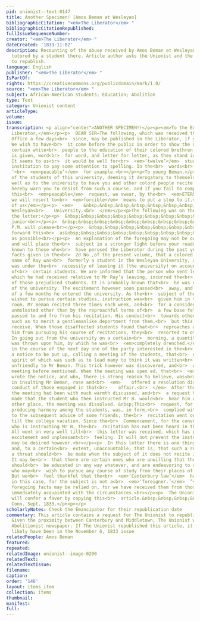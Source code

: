 ```yaml
---
pid: unionist--text-0147
title: Another Specimen! [Amos Beman at Wesleyan]
bibliographicCitation: "<em>The Liberator</em> "
bibliographicCitationRepublished: 
fullIssueSequenceNumber: 
creator: "<em>The Liberator</em> "
dateCreated: '1833-11-02'
description: Recounting of the abuse received by Amos Beman at Wesleyan when he was
  tutored by a student there. Article author asks the Unionist and the Emancipator
  to republish.
language: English
publisher: "<em>The Liberator</em> "
IsPartOf: 
rights: https://creativecommons.org/publicdomain/mark/1.0/
source: "<em>The Liberator</em> "
subject: African-American students; Education; Abolition
type: Text
category: Unionist content
articleType: 
volume: 
issue: 
transcription: <p align="center">ANOTHER SPECIMEN!!</p><p><em>To the Editor of the
  Liberator,</em></p><p>  DEAR SIR—The following, which was received through the Post
  Office a few days<br>  since, may be published in the Liberator, if you think proper.
  We wish to have<br>  it come before the public in order to show the opposition of
  certain white<br>  people to the education of their colored brethren. The letter
  is given, word<br>  for word, and letter for letter, as they stand in the original.
  It seems to us<br>  it would be well for<br>  <em>‘twelve’</em>  students of a literary
  institution to pay some attention to spelling. In the<br>  words<br>  <em>‘colord’</em>  and
  ‘<br>  <em>peacable’</em>  for example.<br></p><p>To young Beman.</p><p>  A no.
  of the students of this university, deeming it derogatory to themselves,<br>  as
  well as to the university to have you and other colord people recite here,<br>  do
  hereby warn you to desist from such a course, and if you fail to comply<br>  with
  this<br>  <em>peacable</em>  request, we swear, by the<br>  <em>ETERNAL GODS!</em>  that
  we will resort to<br>  <em>forcible</em>  means to put a stop to it.<br></p><p>  &nbsp;&nbsp;&nbsp;&nbsp;&nbsp;&nbsp;&nbsp;&nbsp;&nbsp;&nbsp;&nbsp;&nbsp;&nbsp;&nbsp;&nbsp;&nbsp;&nbsp;&nbsp;&nbsp;&nbsp;&nbsp;&nbsp;&nbsp;&nbsp;&nbsp;&nbsp;&nbsp;&nbsp;&nbsp;&nbsp;&nbsp;&nbsp;&nbsp;&nbsp;&nbsp;&nbsp;&nbsp;&nbsp;&nbsp;&nbsp;&nbsp;&nbsp;&nbsp;&nbsp;&nbsp;&nbsp;&nbsp;&nbsp;&nbsp;&nbsp;&nbsp;&nbsp;&nbsp;&nbsp;&nbsp;&nbsp;&nbsp;&nbsp;&nbsp;&nbsp;&nbsp;&nbsp;&nbsp;&nbsp;&nbsp;&nbsp;&nbsp;&nbsp;&nbsp;&nbsp;&nbsp;&nbsp;&nbsp;&nbsp;&nbsp;&nbsp;&nbsp;&nbsp;&nbsp;&nbsp;&nbsp;&nbsp;&nbsp;&nbsp;&nbsp;&nbsp;&nbsp;&nbsp;&nbsp;&nbsp;&nbsp;&nbsp;&nbsp;&nbsp;&nbsp;&nbsp;&nbsp;&nbsp;&nbsp;&nbsp;&nbsp;&nbsp;&nbsp;&nbsp;&nbsp;&nbsp;&nbsp;<br>  <em>Twelve
  of us</em></p><p>  <em>    &nbsp;&nbsp;&nbsp;&nbsp;&nbsp;&nbsp;&nbsp;&nbsp;&nbsp;&nbsp;&nbsp;
  Wesleyan<br>    University.<br>  </em></p><p>The following was on the outside of
  the letter:</p><p>  &nbsp;&nbsp;&nbsp;&nbsp;&nbsp;&nbsp;&nbsp;&nbsp;&nbsp;&nbsp;&nbsp;&nbsp;&nbsp;&nbsp;&nbsp;&nbsp;&nbsp;&nbsp;&nbsp;&nbsp;&nbsp;&nbsp;&nbsp;&nbsp;&nbsp;&nbsp;&nbsp;&nbsp;&nbsp;&nbsp;&nbsp;&nbsp;&nbsp;&nbsp;&nbsp;<br>  To<br></p><p>  &nbsp;&nbsp;&nbsp;&nbsp;&nbsp;&nbsp;&nbsp;&nbsp;&nbsp;&nbsp;&nbsp;&nbsp;&nbsp;&nbsp;&nbsp;&nbsp;&nbsp;&nbsp;&nbsp;&nbsp;&nbsp;&nbsp;&nbsp;&nbsp;&nbsp;&nbsp;&nbsp;&nbsp;&nbsp;&nbsp;&nbsp;&nbsp;&nbsp;&nbsp;&nbsp;&nbsp;&nbsp;&nbsp;&nbsp;&nbsp;&nbsp;&nbsp;&nbsp;&nbsp;&nbsp;&nbsp;&nbsp;&nbsp;&nbsp;&nbsp;&nbsp;&nbsp;&nbsp;&nbsp;&nbsp;&nbsp;&nbsp;&nbsp;&nbsp;<br>  Beman
  junior<br></p><p>  &nbsp;&nbsp;&nbsp;&nbsp;&nbsp;&nbsp;&nbsp;&nbsp;&nbsp;&nbsp;&nbsp;&nbsp;&nbsp;&nbsp;&nbsp;&nbsp;&nbsp;&nbsp;&nbsp;&nbsp;&nbsp;&nbsp;&nbsp;<br>  The
  P.M. will please<br></p><p>  &nbsp;&nbsp;&nbsp;&nbsp;&nbsp;&nbsp;&nbsp;&nbsp;&nbsp;&nbsp;&nbsp;&nbsp;&nbsp;&nbsp;&nbsp;&nbsp;&nbsp;&nbsp;&nbsp;&nbsp;&nbsp;&nbsp;&nbsp;<br>  to
  forward this<br>  as&nbsp;&nbsp;&nbsp;&nbsp;&nbsp;&nbsp;&nbsp;&nbsp;&nbsp;&nbsp;&nbsp;&nbsp;&nbsp;&nbsp;&nbsp;&nbsp;&nbsp;&nbsp;<br>  Middletown<br></p><p>  &nbsp;&nbsp;&nbsp;&nbsp;&nbsp;&nbsp;&nbsp;&nbsp;&nbsp;&nbsp;&nbsp;&nbsp;&nbsp;&nbsp;&nbsp;&nbsp;&nbsp;&nbsp;&nbsp;&nbsp;&nbsp;&nbsp;&nbsp;<br>  soon
  as possible<br></p><p>  An explanation of the foregoing may not be out of place,
  and will place the<br>  subject in a stronger light before your readers. It is well
  known to those who<br>  have perused the Liberator during the past year, from the
  facts given in the<br>  2d No.,of the present volume, that a colored man of the
  name of Ray was<br>  formerly a student in the Wesleyan University, and that he
  was under the<br>  necessity of leaving it (the university) on account of the prejudices
  of<br>  certain students. We are informed that the person who sent letters to the<br>  Liberator,
  which he had received relative to Mr Ray’s leaving, incurred the<br>  severest displeasure
  of those prejudiced students. It is probably known that<br>  he was not then a member
  of the university. The excitement however soon passed<br>  away, and in the course
  of a few months he entered the university. As the<br>  subject of the above letter
  wished to pursue certain studies, instruction was<br>  given him in that student’s
  room. Mr Beman recited three times each week, and<br>  for a considerable time was
  unmolested other than by the reproachful terms of<br>  a few base fellows as he
  passed to and fro from his recitation. His conduct<br>  towards others was ever
  such as to merit a gentlemanlike deportment from them,<br>  but this he did not
  receive. When those disaffected students found that<br>  reproaches did not deter
  him from pursuing his course of recitations, they<br>  resorted to other means.
  In going out from the university on a certain<br>  morning, a quantity of water
  was thrown upon him, by which he was<br>  <em>completely drenched.</em>  Some time
  in the course of the next day one of the party interested in the<br>  affair caused
  a notice to be put up, calling a meeting of the students, that<br>  evening, the
  spirit of which was such as to lead many to think it was written<br>  by one not
  unfriendly to Mr Beman. This trick however was discovered, and<br>  exposed at the
  meeting before mentioned. When the meeting was open ed, that<br>  <em>very person</em>  who
  wrote the notice, and who, there is strong reason to believe, was<br>  concerned
  in insulting Mr Beman, rose and<br>  <em>    offered a resolution disapproving the
  conduct of those engaged in that<br>    affair.<br>  </em>  After the subject before
  the meeting had been with much warmth discussed, and<br>  a request having been
  made that the student who then instructed Mr B. would<br>  hear him recite at some
  other place, the meeting was dissolved. &nbsp;This<br>  request, for the sake of
  producing harmony among the students, was, in form,<br>  complied with, but owing
  to the subsequent advice of some friends, the<br>  recitation went on as before,
  till the college vacation. Since the<br>  Commencement, for the convenience of him
  who is instructing Mr B, the<br>  recitation has not been heard in the university.
  All went on very well till<br>  this letter was received, which has produced much
  excitement and unpleasant<br>  feeling. It will not prevent the instruction that
  may be desired however.<br></p><p>  In this letter there is one thing not very consistent,
  and, to a certain<br>  extent, unaccountable; that is, that such a request and such
  a threat should<br>  be made when the subject of it does not recite in the university.
  It may be<br>  that there are certain ones who are unwilling that the colored people
  should<br>  be educated in any way whatever, and are endeavoring to drive those
  who may<br>  wish to pursue any course of study from their places of instruction.
  But we<br>  feel thankful that the<br>  <em>‘Canterbury law’</em>  has no effect
  in this case, for the subject is not a<br>  <em>‘foreigner.’</em>  ”<br></p><p>  The
  foregoing facts may be relied on, for we have received them from those who<br>  are
  immediately acquainted with the circumstances.<br></p><p>  The Unionist and Emancipator
  will confer a favor by copying this<br>  article.&nbsp;&nbsp;&nbsp;&nbsp;&nbsp;&nbsp;&nbsp;&nbsp;&nbsp;&nbsp;&nbsp;&nbsp;&nbsp;&nbsp;&nbsp;&nbsp;&nbsp;&nbsp;&nbsp;&nbsp;&nbsp;&nbsp;&nbsp;&nbsp;&nbsp;&nbsp;&nbsp;<br>  TRUTH<br></p><p>MIDDLETOWN,
  Conn. Sept. 1833.</p><p></p>
scholarlyNotes: Check the Emancipator for their republication date
commentary: This article contains a request for The Unionist to republish this article.
  Given the proximity between Canterbury and Middletown, The Unionist was the closest
  Abolitionist newspaper. If The Unionist republished this article, it would most
  likely have been in the November 6, 1833 issue
relatedPeople: Amos Beman
featured: 
repeated: 
relatedImage: unionist--image-0200
relatedText: 
relatedTextIssue: 
filename: 
caption: 
order: '146'
layout: items_item
collection: items
thumbnail: 
manifest: 
full: 
---
```

